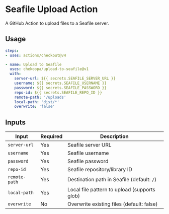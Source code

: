 # Seafile Upload Action

A GitHub Action to upload files to a Seafile server.

## Usage

```yaml
steps:
- uses: actions/checkout@v4

- name: Upload to Seafile
  uses: chekoopa/upload-to-seafile@v1
  with:
    server-url: ${{ secrets.SEAFILE_SERVER_URL }}
    username: ${{ secrets.SEAFILE_USERNAME }}
    password: ${{ secrets.SEAFILE_PASSWORD }}
    repo-id: ${{ secrets.SEAFILE_REPO_ID }}
    remote-path: '/uploads'
    local-path: 'dist/*'
    overwrite: 'false'
```

## Inputs

| Input | Required | Description |
|-------|----------|-------------|
| `server-url` | Yes | Seafile server URL |
| `username` | Yes | Seafile username |
| `password` | Yes | Seafile password |
| `repo-id` | Yes | Seafile repository/library ID |
| `remote-path` | Yes | Destination path in Seafile (default: `/`) |
| `local-path` | Yes | Local file pattern to upload (supports glob) |
| `overwrite` | No | Overwrite existing files (default: false) |